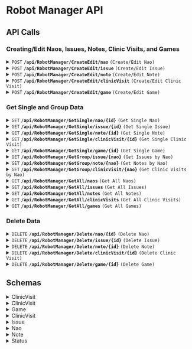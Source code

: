 # Robot Manager API

## API Calls

### Creating/Edit Naos, Issues, Notes, Clinic Visits, and Games
<details>
 <summary><code>POST</code> <code><b>/api/RobotManager/CreateEdit/nao</b></code> <code>(Create/Edit Nao)</code></summary>

##### Parameters

> | name      |  type     | data type               | description                                                           |
> |-----------|-----------|-------------------------|-----------------------------------------------------------------------|
> | Nao       |  required | object (JSON)   | The Nao object to create or edit                                      |

##### Example Value

<details>
 <summary>Click to expand</summary>

> ```json
> {
>  "id": 0,
>  "name": "string",
>  "headID": "string",
>  "bodyID": "string",
>  "warrantyExtension": 0,
>  "purchased": "2024-09-17T11:48:29.256Z",
>  "issues": [
>    0
>  ],
>  "notes": [
>    0
>  ],
>  "clinicVisits": [
>    0
>  ],
>  "status": 0
> }
> ```

</details>

##### Responses

> | http code     | content-type                      | response                                                            |
> |---------------|-----------------------------------|---------------------------------------------------------------------|
> | `200`         | `application/json`                | `{"status":"OK"}`                                      |
> | `404`         | `application/json`                | `{"status":"Not Found"}`                                            |

</details>

<details>
 <summary><code>POST</code> <code><b>/api/RobotManager/CreateEdit/issue</b></code> <code>(Create/Edit Issue)</code></summary>

##### Parameters

> | name      |  type     | data type               | description                                                           |
> |-----------|-----------|-------------------------|-----------------------------------------------------------------------|
> | Issue     |  required | object (JSON)   | The Issue object to create or edit                                    |

##### Example Value

<details>
 <summary>Click to expand</summary>

> ```json
>{
>  "id": 0,
>  "nao": 0,
>  "title": "string",
>  "description": "string",
>  "replicated": true,
>  "solved": true,
>  "date": "2024-09-17T11:09:10.799Z",
>  "replicatedDate": "2024-09-17T11:09:10.799Z",
>  "solvedDate": "2024-09-17T11:09:10.799Z",
>  "solvedReport": "string"
>}
> ```

</details>

##### Responses

> | http code     | content-type                      | response                                                            |
> |---------------|-----------------------------------|---------------------------------------------------------------------|
> | `200`         | `application/json`                | `{"status":"OK"}`                                      |
> | `404`         | `application/json`                | `{"status":"Not Found"}`                                            |

</details>

<details>
 <summary><code>POST</code> <code><b>/api/RobotManager/CreateEdit/note</b></code> <code>(Create/Edit Note)</code></summary>

##### Parameters

> | name      |  type     | data type               | description                                                           |
> |-----------|-----------|-------------------------|-----------------------------------------------------------------------|
> | Note      |  required | object (JSON)   | The Note object to create or edit                                     |

##### Example Value

<details>
 <summary>Click to expand</summary>

> ```json
> {
>  "id": 0,
>  "nao": 0,
>  "title": "string",
>  "description": "string",
>  "date": "2024-09-17T11:14:12.000Z"
> }
> ```

</details>

##### Responses

> | http code     | content-type                      | response                                                            |
> |---------------|-----------------------------------|---------------------------------------------------------------------|
> | `200`         | `application/json`                | `{"status":"OK"}`                                      |
> | `404`         | `application/json`                | `{"status":"Not Found"}`                                            |

</details>

<details>
 <summary><code>POST</code> <code><b>/api/RobotManager/CreateEdit/clinicVisit</b></code> <code>(Create/Edit Clinic Visit)</code></summary>

##### Parameters

> | name          |  type     | data type               | description                                                           |
> |---------------|-----------|-------------------------|-----------------------------------------------------------------------|
> | ClinicVisit   |  required | object (JSON)   | The Clinic Visit object to create or edit                             |

##### Example Value

<details>
 <summary>Click to expand</summary>

> ```json
> {
>  "id": 0,
>  "nao": 0,
>  "date": "2024-09-17T11:14:36.982Z",
>  "issues": [
>    {
>      "id": 0,
>      "nao": 0,
>      "title": "string",
>      "description": "string",
>      "replicated": true,
>      "solved": true,
>      "date": "2024-09-17T11:14:36.982Z",
>      "replicatedDate": "2024-09-17T11:14:36.982Z",
>      "solvedDate": "2024-09-17T11:14:36.982Z",
>      "solvedReport": "string"
>    }
>  ],
>  "isBack": true,
>  "backReport": "string"
> }
> ```

</details>

##### Responses

> | http code     | content-type                      | response                                                            |
> |---------------|-----------------------------------|---------------------------------------------------------------------|
> | `200`         | `application/json`                | `{"status":"OK"}`                                      |
> | `404`         | `application/json`                | `{"status":"Not Found"}`                                            |

</details>

<details>
 <summary><code>POST</code> <code><b>/api/RobotManager/CreateEdit/game</b></code> <code>(Create/Edit Game)</code></summary>

##### Parameters

> | name      |  type     | data type               | description                                                           |
> |-----------|-----------|-------------------------|-----------------------------------------------------------------------|
> | Game      |  required | object (JSON)   | The Game object to create or edit                                     |

##### Example Value

<details>
 <summary>Click to expand</summary>

> ```json
> {
>  "id": 0,
>  "date": "2024-09-17T11:15:16.995Z",
>  "against": "string",
>  "field": 0
> }
> ```

</details>

##### Responses

> | http code     | content-type                      | response                                                            |
> |---------------|-----------------------------------|---------------------------------------------------------------------|
> | `200`         | `application/json`                | `{"status":"OK"}`                                      |
> | `404`         | `application/json`                | `{"status":"Not Found"}`                                            |

</details>

### Get Single and Group Data

<details>
 <summary><code>GET</code> <code><b>/api/RobotManager/GetSingle/nao/{id}</b></code> <code>(Get Single Nao)</code></summary>

##### Parameters

> | name      |  type     | data type               | description                                                           |
> |-----------|-----------|-------------------------|-----------------------------------------------------------------------|
> | id        |  required | int                     | The ID of the Nao to retrieve                                         |

##### Responses

> | http code     | content-type                      | response                                                            |
> |---------------|-----------------------------------|---------------------------------------------------------------------|
> | `200`         | `application/json`                | `{"value":[...],"formatters":[],"contentTypes":[],"declaredType":null,"statusCode":200}`                                      |
> | `404`         | `application/json`                | `{"status":"Not Found"}`                                            |

</details>

<details>
 <summary><code>GET</code> <code><b>/api/RobotManager/GetSingle/issue/{id}</b></code> <code>(Get Single Issue)</code></summary>

##### Parameters

> | name      |  type     | data type               | description                                                           |
> |-----------|-----------|-------------------------|-----------------------------------------------------------------------|
> | id        |  required | int                     | The ID of the Issue to retrieve                                       |

##### Responses

> | http code     | content-type                      | response                                                            |
> |---------------|-----------------------------------|---------------------------------------------------------------------|
> | `200`         | `application/json`                | `{"value":[...],"formatters":[],"contentTypes":[],"declaredType":null,"statusCode":200}`                                      |
> | `404`         | `application/json`                | `{"status":"Not Found"}`                                            |

</details>

<details>
 <summary><code>GET</code> <code><b>/api/RobotManager/GetSingle/note/{id}</b></code> <code>(Get Single Note)</code></summary>

##### Parameters

> | name      |  type     | data type               | description                                                           |
> |-----------|-----------|-------------------------|-----------------------------------------------------------------------|
> | id        |  required | int                     | The ID of the Note to retrieve                                        |

##### Responses

> | http code     | content-type                      | response                                                            |
> |---------------|-----------------------------------|---------------------------------------------------------------------|
> | `200`         | `application/json`                | `{"value":[...],"formatters":[],"contentTypes":[],"declaredType":null,"statusCode":200}`                                      |
> | `404`         | `application/json`                | `{"status":"Not Found"}`                                            |

</details>

<details>
 <summary><code>GET</code> <code><b>/api/RobotManager/GetSingle/clinicVisit/{id}</b></code> <code>(Get Single Clinic Visit)</code></summary>

##### Parameters

> | name          |  type     | data type               | description                                                           |
> |---------------|-----------|-------------------------|-----------------------------------------------------------------------|
> | id            |  required | int                     | The ID of the Clinic Visit to retrieve                                |

##### Responses

> | http code     | content-type                      | response                                                            |
> |---------------|-----------------------------------|---------------------------------------------------------------------|
> | `200`         | `application/json`                | `{"value":[...],"formatters":[],"contentTypes":[],"declaredType":null,"statusCode":200}`                                      |
> | `404`         | `application/json`                | `{"status":"Not Found"}`                                            |

</details>

<details>
 <summary><code>GET</code> <code><b>/api/RobotManager/GetSingle/game/{id}</b></code> <code>(Get Single Game)</code></summary>

##### Parameters

> | name      |  type     | data type               | description                                                           |
> |-----------|-----------|-------------------------|-----------------------------------------------------------------------|
> | id        |  required | int                     | The ID of the Game to retrieve                                        |

##### Responses

> | http code     | content-type                      | response                                                            |
> |---------------|-----------------------------------|---------------------------------------------------------------------|
> | `200`         | `application/json`                | `{"value":[...],"formatters":[],"contentTypes":[],"declaredType":null,"statusCode":200}`                                      |
> | `404`         | `application/json`                | `{"status":"Not Found"}`                                            |

</details>

<details>
 <summary><code>GET</code> <code><b>/api/RobotManager/GetGroup/issue/{nao}</b></code> <code>(Get Issues by Nao)</code></summary>

##### Parameters

> | name      |  type     | data type               | description                                                           |
> |-----------|-----------|-------------------------|-----------------------------------------------------------------------|
> | nao       |  required | int                     | The Nao ID to retrieve issues for                                     |

##### Responses

> | http code     | content-type                      | response                                                            |
> |---------------|-----------------------------------|---------------------------------------------------------------------|
> | `200`         | `application/json`                | `{"value":[...],"formatters":[],"contentTypes":[],"declaredType":null,"statusCode":200}`                                      |
> | `404`         | `application/json`                | `{"status":"Not Found"}`                                            |

</details>

<details>
 <summary><code>GET</code> <code><b>/api/RobotManager/GetGroup/note/{nao}</b></code> <code>(Get Notes by Nao)</code></summary>

##### Parameters

> | name      |  type     | data type               | description                                                           |
> |-----------|-----------|-------------------------|-----------------------------------------------------------------------|
> | nao       |  required | int                     | The Nao ID to retrieve notes for                                      |

##### Responses

> | http code     | content-type                      | response                                                            |
> |---------------|-----------------------------------|---------------------------------------------------------------------|
> | `200`         | `application/json`                | `{"value":[...],"formatters":[],"contentTypes":[],"declaredType":null,"statusCode":200}`                                      |
> | `404`         | `application/json`                | `{"status":"Not Found"}`                                            |

</details>

<details>
 <summary><code>GET</code> <code><b>/api/RobotManager/GetGroup/clinicVisit/{nao}</b></code> <code>(Get Clinic Visits by Nao)</code></summary>

##### Parameters

> | name          |  type     | data type               | description                                                           |
> |---------------|-----------|-------------------------|-----------------------------------------------------------------------|
> | nao           |  required | int                     | The Nao ID to retrieve clinic visits for                              |

##### Responses

> | http code     | content-type                      | response                                                            |
> |---------------|-----------------------------------|---------------------------------------------------------------------|
> | `200`         | `application/json`                | `{"value":[...],"formatters":[],"contentTypes":[],"declaredType":null,"statusCode":200}`                                      |
> | `404`         | `application/json`                | `{"status":"Not Found"}`                                            |

</details>

<details>
 <summary><code>GET</code> <code><b>/api/RobotManager/GetAll/naos</b></code> <code>(Get All Naos)</code></summary>

##### Parameters

> None

##### Responses

> | http code     | content-type                      | response                                                            |
> |---------------|-----------------------------------|---------------------------------------------------------------------|
> | `200`         | `application/json`                | `{"value":[...],"formatters":[],"contentTypes":[],"declaredType":null,"statusCode":200}`                                      |
> | `404`         | `application/json`                | `{"status":"Not Found"}`                                            |

</details>

<details>
 <summary><code>GET</code> <code><b>/api/RobotManager/GetAll/issues</b></code> <code>(Get All Issues)</code></summary>

##### Parameters

> None

##### Responses

> | http code     | content-type                      | response                                                            |
> |---------------|-----------------------------------|---------------------------------------------------------------------|
> | `200`         | `application/json`                | `{"value":[...],"formatters":[],"contentTypes":[],"declaredType":null,"statusCode":200}`                                      |
> | `404`         | `application/json`                | `{"status":"Not Found"}`                                            |

</details>

<details>
 <summary><code>GET</code> <code><b>/api/RobotManager/GetAll/notes</b></code> <code>(Get All Notes)</code></summary>

##### Parameters

> None

##### Responses

> | http code     | content-type                      | response                                                            |
> |---------------|-----------------------------------|---------------------------------------------------------------------|
> | `200`         | `application/json`                | `{"value":[...],"formatters":[],"contentTypes":[],"declaredType":null,"statusCode":200}`                                      |
> | `404`         | `application/json`                | `{"status":"Not Found"}`                                            |

</details>

<details>
 <summary><code>GET</code> <code><b>/api/RobotManager/GetAll/clinicVisits</b></code> <code>(Get All Clinic Visits)</code></summary>

##### Parameters

> None

##### Responses

> | http code     | content-type                      | response                                                            |
> |---------------|-----------------------------------|---------------------------------------------------------------------|
> | `200`         | `application/json`                | `{"value":[...],"formatters":[],"contentTypes":[],"declaredType":null,"statusCode":200}`                                      |
> | `404`         | `application/json`                | `{"status":"Not Found"}`                                            |

</details>

<details>
 <summary><code>GET</code> <code><b>/api/RobotManager/GetAll/games</b></code> <code>(Get All Games)</code></summary>

##### Parameters

> None

##### Responses

> | http code     | content-type                      | response                                                            |
> |---------------|-----------------------------------|---------------------------------------------------------------------|
> | `200`         | `application/json`                | `{"value":[...],"formatters":[],"contentTypes":[],"declaredType":null,"statusCode":200}`                                      |
> | `404`         | `application/json`                | `{"status":"Not Found"}`                                            |

</details>

### Delete Data
<details>
 <summary><code>DELETE</code> <code><b>/api/RobotManager/Delete/nao/{id}</b></code> <code>(Delete Nao)</code></summary>

##### Parameters

> | name      |  type     | data type               | description                                                           |
> |-----------|-----------|-------------------------|-----------------------------------------------------------------------|
> | id        |  required | int                     | The ID of the Nao to delete                                           |

##### Responses

> | http code     | content-type                      | response                                                            |
> |---------------|-----------------------------------|---------------------------------------------------------------------|
> | `200`         | `application/json`                | `{"status":"OK"}`                                                   |
> | `404`         | `application/json`                | `{"status":"Not Found"}`                                            |

</details>

<details>
 <summary><code>DELETE</code> <code><b>/api/RobotManager/Delete/issue/{id}</b></code> <code>(Delete Issue)</code></summary>

##### Parameters

> | name      |  type     | data type               | description                                                           |
> |-----------|-----------|-------------------------|-----------------------------------------------------------------------|
> | id        |  required | int                     | The ID of the Issue to delete                                         |

##### Responses

> | http code     | content-type                      | response                                                            |
> |---------------|-----------------------------------|---------------------------------------------------------------------|
> | `200`         | `application/json`                | `{"status":"OK"}`                                                   |
> | `404`         | `application/json`                | `{"status":"Not Found"}`                                            |

</details>

<details>
 <summary><code>DELETE</code> <code><b>/api/RobotManager/Delete/note/{id}</b></code> <code>(Delete Note)</code></summary>

##### Parameters

> | name      |  type     | data type               | description                                                           |
> |-----------|-----------|-------------------------|-----------------------------------------------------------------------|
> | id        |  required | int                     | The ID of the Note to delete                                          |

##### Responses

> | http code     | content-type                      | response                                                            |
> |---------------|-----------------------------------|---------------------------------------------------------------------|
> | `200`         | `application/json`                | `{"status":"OK"}`                                                   |
> | `404`         | `application/json`                | `{"status":"Not Found"}`                                            |

</details>

<details>
 <summary><code>DELETE</code> <code><b>/api/RobotManager/Delete/clinicVisit/{id}</b></code> <code>(Delete Clinic Visit)</code></summary>

##### Parameters

> | name          |  type     | data type               | description                                                           |
> |---------------|-----------|-------------------------|-----------------------------------------------------------------------|
> | id            |  required | int                     | The ID of the Clinic Visit to delete                                  |

##### Responses

> | http code     | content-type                      | response                                                            |
> |---------------|-----------------------------------|---------------------------------------------------------------------|
> | `200`         | `application/json`                | `{"status":"OK"}`                                                   |
> | `404`         | `application/json`                | `{"status":"Not Found"}`                                            |

</details>

<details>
 <summary><code>DELETE</code> <code><b>/api/RobotManager/Delete/game/{id}</b></code> <code>(Delete Game)</code></summary>

##### Parameters

> | name      |  type     | data type               | description                                                           |
> |-----------|-----------|-------------------------|-----------------------------------------------------------------------|
> | id        |  required | int                     | The ID of the Game to delete                                          |

##### Responses

> | http code     | content-type                      | response                                                            |
> |---------------|-----------------------------------|---------------------------------------------------------------------|
> | `200`         | `application/json`                | `{"status":"OK"}`                                                   |
> | `404`         | `application/json`                | `{"status":"Not Found"}`                                            |

</details>

## Schemas
<details>
 <summary>ClinicVisit</summary>

> ```json
>{
>  "id": "integer($int32)",
>  "nao": "integer($int32)",
>  "date": "string($date-time)",
>  "issues": {
>    "type": "array",
>    "items": "integer($int32)",
>    "nullable": true
>  },
>  "isBack": "boolean",
>  "backReport": {
>    "type": "string",
>    "nullable": true
>  }
>}
> ```

</details>
<details>
 <summary>ClinicVisit</summary>

> ```json
>{
>   "Enum": [0, 1, 2, 3]  
>}
> ```
</details>

<details>
 <summary>Game</summary>

> ```json
>{
>   "id": "integer($int32)",
>   "date": "string($date-time)",
>   "against": "string",
>   "nullable": true,
>   "field": "Fieldinteger($int32)",
>   "Enum": [0, 1, 2, 3]
>}
> ```
</details>

<details>
 <summary>ClinicVisit</summary>

> ```json
>{
>   "Enum": [0, 1, 2, 3]  
>}
> ```
</details>

<details>
 <summary>Issue</summary>

> ```json
>{
>   "id": "integer($int32)",
>   "nao": "integer($int32)",
>   "title": "string",
>   "nullable": true,
>   "description": "string",
>   "nullable": true,
>   "replicated": "boolean",
>   "solved": "boolean",
>   "date": "string($date-time)",
>   "replicatedDate": "string($date-time)",
>   "solvedDate": "string($date-time)",
>   "solvedReport": {
>     "type": "string",
>     "nullable": true   
>   }
>}
> ```
</details>

<details>
 <summary>Nao</summary>

> ```json
>{
>   "id": "integer($int32)",
>   "name": {
>     "type": "string",
>     "nullable": true
>   },
>   "headID": {
>     "type": "string",
>     "nullable": true
>   },
>   "bodyID": {
>     "type": "string",
>     "nullable": true
>   },
>   "warrantyExtension": "integer($int32)",
>   "purchased": "string($date-time)",
>   "issues": {
>     "type": "array",
>     "items": "integer($int32)",
>     "nullable": true
>   },
>   "notes": {
>     "type": "array",
>     "items": "integer($int32)",
>     "nullable": true
>   },
>   "clinicVisits": {
>     "type": "array",
>     "items": "integer($int32)",
>     "nullable": true
>   },
>   "status": {
>     "type": "Statusinteger($int32)",
>     "Enum": [0, 1, 2]
>   } 
>}
> ```
</details>

<details>
 <summary>Note</summary>

> ```json
>{
>   "id": "integer($int32)",
>   "nao": "integer($int32)",
>   "title": {
>     "type": "string",
>     "nullable": true
>   },
>   "description": {
>     "type": "string",
>     "nullable": true
>   },
>   "date": "string($date-time)"   
>}
> ```
</details>

<details>
 <summary>Status</summary>

> ```json
>{
>   "Enum": [0, 1, 2],
>   "EnumDescriptions": {
>     "0": "Free",
>     "1": "Game",
>     "2": "Clinic"
>}
> ```
</details>
